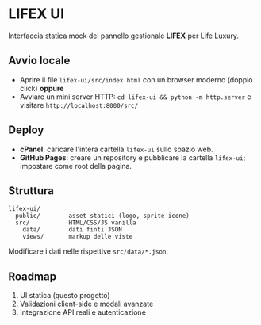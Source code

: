 # LIFEX UI

Interfaccia statica mock del pannello gestionale **LIFEX** per Life Luxury.

## Avvio locale
- Aprire il file `lifex-ui/src/index.html` con un browser moderno (doppio click) **oppure**
- Avviare un mini server HTTP: `cd lifex-ui && python -m http.server` e visitare `http://localhost:8000/src/`

## Deploy
- **cPanel**: caricare l'intera cartella `lifex-ui` sullo spazio web.
- **GitHub Pages**: creare un repository e pubblicare la cartella `lifex-ui`; impostare come root della pagina.

## Struttura
```
lifex-ui/
  public/        asset statici (logo, sprite icone)
  src/           HTML/CSS/JS vanilla
    data/        dati finti JSON
    views/       markup delle viste
```
Modificare i dati nelle rispettive `src/data/*.json`.

## Roadmap
1. UI statica (questo progetto)
2. Validazioni client-side e modali avanzate
3. Integrazione API reali e autenticazione
